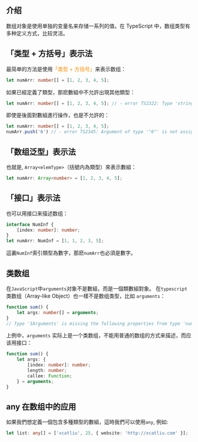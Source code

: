 ## 介绍

数组对象是使用单独的变量名来存储一系列的值。在 TypeScript 中，数组类型有多种定义方式，比较灵活。


## 「类型 + 方括号」表示法

最简单的方法是使用<font color=fa9003>「类型 + 方括号」</font>来表示数组：

```typescript
let numArr: number[] = [1, 2, 3, 4, 5]; 
```

如果已經定義了類型，那麽數組中不允許出現其他類型：

```typescript
let numArr: number[] = [1, 2, 3, 4, 5]; // - error TS2322: Type 'string' is not assignable to type 'number'.
```

即使是後面對數組進行操作，也是不允許的：

```typescript
let numArr: number[] = [1, 2, 3, 4, 5];
numArr.push('6') // - error TS2345: Argument of type '"6"' is not assignable to parameter of type 'number'.
```

## 「数组泛型」表示法

也就是, `Array<elemType>`（括號内為類型）來表示數組：

```typescript
let numArr: Array<number> = [1, 2, 3, 4, 5];
```


## 「接口」表示法

也可以用接口来描述数组：

```typescript
interface NumInf {
    [index: number]: number;
}
let numArr: NumInf = [1, 1, 2, 3, 5];
```

這裏`NumInf`索引類型為數字，那麽`numArr`也必須是數字。


## 类数组

在`JavaScript`中`arguments`对象不是數組，而是一個類數組對象。
在`typescript`类数组（Array-like Object）也一樣不是数组类型，比如 `arguments`：

```typescript
function sum() {
    let args: number[] = arguments;
}
// Type 'IArguments' is missing the following properties from type 'number[]': pop, push, concat, join, and 24 more.
```

上例中，`arguments` 实际上是一个类数组，不能用普通的数组的方式来描述，而应该用接口：

```typescript
function sum() {
    let args: {
        [index: number]: number;
        length: number;
        callee: Function;
    } = arguments;
}
```


## any 在数组中的应用

如果我們想定義一個包含多種類型的數組，這時我們可以使用`any`, 例如:

```typescript
let list: any[] = ['xcatliu', 25, { website: 'http://xcatliu.com' }];
```